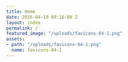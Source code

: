 ```yaml
---
title: Home
date: 2016-04-10 09:16:00 Z
layout: index
permalink: /
featured_image: "/uploads/favicons-04-1.png"
assets:
- path: "/uploads/favicons-04-1.png"
  name: favicons-04-1
---
```

